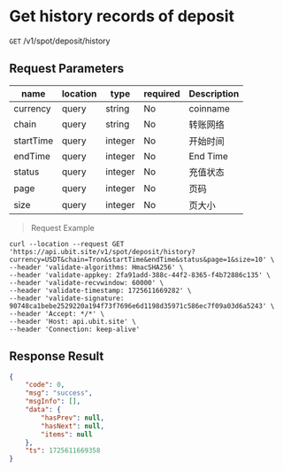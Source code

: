 # Get history records of deposit

`GET` /v1/spot/deposit/history

## Request Parameters

| name      | location  | type    | required | Description     |
| --------- | ----- | ------- | ---- | -------- |
| currency  | query | string  | No   | coinname |
| chain     | query | string  | No   | 转账网络 |
| startTime | query | integer | No   | 开始时间 |
| endTime   | query | integer | No   | End Time |
| status    | query | integer | No   | 充值状态 |
| page      | query | integer | No   | 页码     |
| size      | query | integer | No   | 页大小   |

> Request Example

```shell
curl --location --request GET 'https://api.ubit.site/v1/spot/deposit/history?currency=USDT&chain=Tron&startTime&endTime&status&page=1&size=10' \
--header 'validate-algorithms: HmacSHA256' \
--header 'validate-appkey: 2fa91add-388c-44f2-8365-f4b72886c135' \
--header 'validate-recvwindow: 60000' \
--header 'validate-timestamp: 1725611669282' \
--header 'validate-signature: 90748ca1bebe2529220a194f73f7696e6d1198d35971c586ec7f09a03d6a5243' \
--header 'Accept: */*' \
--header 'Host: api.ubit.site' \
--header 'Connection: keep-alive'
```

## Response Result

```json
{
    "code": 0,
    "msg": "success",
    "msgInfo": [],
    "data": {
        "hasPrev": null,
        "hasNext": null,
        "items": null
    },
    "ts": 1725611669358
}
```

